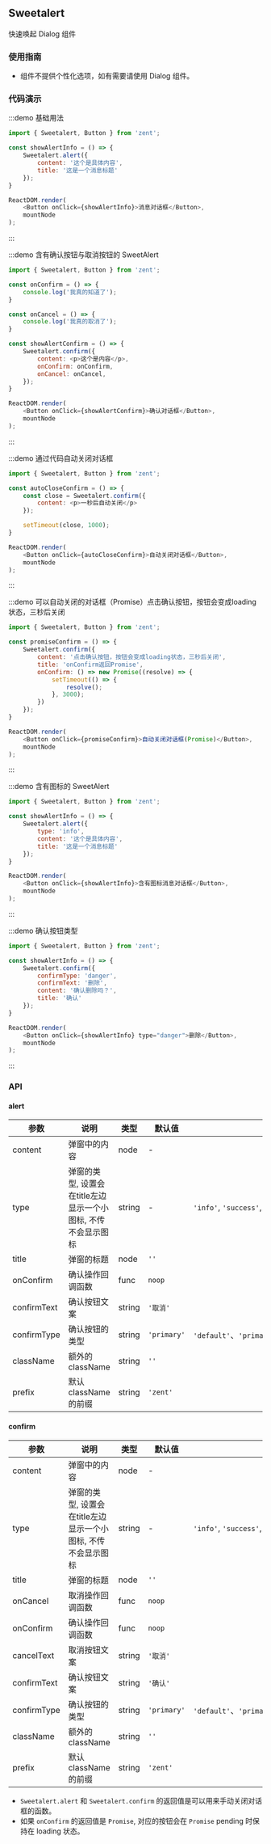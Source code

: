 ## Sweetalert

快速唤起 Dialog 组件

### 使用指南

-  组件不提供个性化选项，如有需要请使用 Dialog 组件。


### 代码演示

:::demo 基础用法
```js
import { Sweetalert, Button } from 'zent';

const showAlertInfo = () => {
	Sweetalert.alert({
		content: '这个是具体内容',
		title: '这是一个消息标题'
	});
}

ReactDOM.render(
	<Button onClick={showAlertInfo}>消息对话框</Button>,
	mountNode
);
```
:::


:::demo 含有确认按钮与取消按钮的 SweetAlert
```js
import { Sweetalert, Button } from 'zent';

const onConfirm = () => {
	console.log('我真的知道了');
}

const onCancel = () => {
	console.log('我真的取消了');
}

const showAlertConfirm = () => {
	Sweetalert.confirm({
		content: <p>这个是内容</p>,
		onConfirm: onConfirm,
		onCancel: onCancel,
	});
}

ReactDOM.render(
	<Button onClick={showAlertConfirm}>确认对话框</Button>,
	mountNode
);
```
:::


:::demo 通过代码自动关闭对话框
```js
import { Sweetalert, Button } from 'zent';

const autoCloseConfirm = () => {
	const close = Sweetalert.confirm({
		content: <p>一秒后自动关闭</p>
	});

	setTimeout(close, 1000);
}

ReactDOM.render(
	<Button onClick={autoCloseConfirm}>自动关闭对话框</Button>,
	mountNode
);
```
:::


:::demo 可以自动关闭的对话框（Promise）点击确认按钮，按钮会变成loading状态，三秒后关闭
```js
import { Sweetalert, Button } from 'zent';

const promiseConfirm = () => {
	Sweetalert.confirm({
		content: '点击确认按钮，按钮会变成loading状态，三秒后关闭',
		title: 'onConfirm返回Promise',
		onConfirm: () => new Promise((resolve) => {
			setTimeout(() => {
				resolve();
			}, 3000);
		})
	});
}

ReactDOM.render(
	<Button onClick={promiseConfirm}>自动关闭对话框(Promise)</Button>,
	mountNode
);
```
:::


:::demo 含有图标的 SweetAlert
```js
import { Sweetalert, Button } from 'zent';

const showAlertInfo = () => {
	Sweetalert.alert({
		type: 'info',
		content: '这个是具体内容',
		title: '这是一个消息标题'
	});
}

ReactDOM.render(
	<Button onClick={showAlertInfo}>含有图标消息对话框</Button>,
	mountNode
);
```
:::


:::demo 确认按钮类型
```js
import { Sweetalert, Button } from 'zent';

const showAlertInfo = () => {
	Sweetalert.confirm({
		confirmType: 'danger',
		confirmText: '删除',
		content: '确认删除吗？',
		title: '确认'
	});
}

ReactDOM.render(
	<Button onClick={showAlertInfo} type="danger">删除</Button>,
	mountNode
);
```
:::


### API

#### alert

| 参数 | 说明 | 类型 | 默认值 | 备选值 |
| --- | ---- | --- | --- | --- |
| content     | 弹窗中的内容                              | node   |    -      |                                               |
| type        | 弹窗的类型, 设置会在title左边显示一个小图标, 不传不会显示图标 | string |    -    | `'info'`, `'success'`, `'error'`, `'warning'` |
| title       | 弹窗的标题                               | node   | `''`     |                                               |
| onConfirm   | 确认操作回调函数                            | func   | `noop`   |                                               |
| confirmText | 确认按钮文案                              | string | `'取消'`   |                                               |
| confirmType | 确认按钮的类型  | string | `'primary'` | `'default'`、`'primary'`、`'danger'`、`'success'` |
| className   | 额外的className                        | string | `''`     |                                               |
| prefix      | 默认className的前缀                      | string | `'zent'`|     |

#### confirm

| 参数          | 说明                                      | 类型     | 默认值      | 备选值                                           |
| ----------- | --------------------------------------- | ------ | -------- | --------------------------------------------- |
| content     | 弹窗中的内容                              | node   |    -    |                                               |
| type        | 弹窗的类型, 设置会在title左边显示一个小图标, 不传不会显示图标 | string |   -   | `'info'`, `'success'`, `'error'`, `'warning'` |
| title       | 弹窗的标题                               | node   | `''`     |                                               |
| onCancel    | 取消操作回调函数                            | func   | `noop`   |                                               |
| onConfirm   | 确认操作回调函数                            | func   | `noop`   |                                               |
| cancelText  | 取消按钮文案                              | string | `'取消'`   |                                               |
| confirmText | 确认按钮文案                              | string | `'确认'`   |                                               |
| confirmType | 确认按钮的类型  | string | `'primary'` | `'default'`、`'primary'`、`'danger'`、`'success'` |
| className   | 额外的className                        | string | `''`     |                                               |
| prefix      | 默认className的前缀                      | string | `'zent'` |                                               |


-  `Sweetalert.alert` 和 `Sweetalert.confirm` 的返回值是可以用来手动关闭对话框的函数。
-  如果 `onConfirm` 的返回值是 `Promise`, 对应的按钮会在 `Promise` pending 时保持在 loading 状态。
